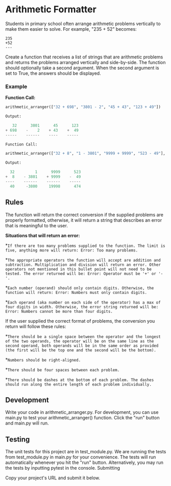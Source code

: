 # Arithmetic Formatter

Students in primary school often arrange arithmetic problems vertically to make them easier to solve. For example, "235 + 52" becomes:
```
235
+52
---
```
Create a function that receives a list of strings that are arithmetic problems and returns the problems arranged vertically and side-by-side. The function should optionally take a second argument. When the second argument is set to True, the answers should be displayed.

### Example

**Function Call:**

```python
arithmetic_arranger(["32 + 698", "3801 - 2", "45 + 43", "123 + 49"])

Output:

   32      3801      45      123
+ 698    -    2    + 43    +  49
-----    ------    ----    -----

Function Call:

arithmetic_arranger(["32 + 8", "1 - 3801", "9999 + 9999", "523 - 49"], True)

Output:

  32         1      9999      523
+  8    - 3801    + 9999    -  49
----    ------    ------    -----
  40     -3800     19998      474
```

## Rules

The function will return the correct conversion if the supplied problems are properly formatted, otherwise, it will return a string that describes an error that is meaningful to the user.

**Situations that will return an error:**

   *`If there are too many problems supplied to the function. The limit is five, anything more will return: Error: Too many problems.`
   
   *`The appropriate operators the function will accept are addition and subtraction. Multiplication and division will return an error. Other operators not mentioned in this bullet point will not need to be tested. The error returned will be: Error: Operator must be '+' or '-'.`
   
   *`Each number (operand) should only contain digits. Otherwise, the function will return: Error: Numbers must only contain digits.`
   
   *`Each operand (aka number on each side of the operator) has a max of four digits in width. Otherwise, the error string returned will be: Error: Numbers cannot be more than four digits.`

If the user supplied the correct format of problems, the conversion you return will follow these rules:

   *`There should be a single space between the operator and the longest of the two operands, the operator will be on the same line as the second operand, both operands will be in the same order as provided (the first will be the top one and the second will be the bottom).`
   
   *`Numbers should be right-aligned.`
   
   *`There should be four spaces between each problem.`
   
   *`There should be dashes at the bottom of each problem. The dashes should run along the entire length of each problem individually.`

## Development

Write your code in arithmetic_arranger.py. For development, you can use main.py to test your arithmetic_arranger() function. Click the "run" button and main.py will run.

## Testing

The unit tests for this project are in test_module.py. We are running the tests from test_module.py in main.py for your convenience. The tests will run automatically whenever you hit the "run" button. Alternatively, you may run the tests by inputting pytest in the console.
Submitting

Copy your project's URL and submit it below.
